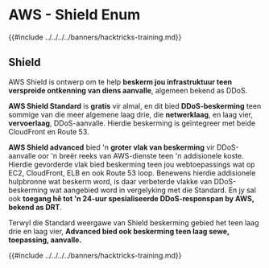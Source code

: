 # AWS - Shield Enum

{{#include ../../../../banners/hacktricks-training.md}}

## Shield

AWS Shield is ontwerp om te help **beskerm jou infrastruktuur teen verspreide ontkenning van diens aanvalle**, algemeen bekend as DDoS.

**AWS Shield Standard** is **gratis** vir almal, en dit bied **DDoS-beskerming** teen sommige van die meer algemene laag drie, die **netwerklaag**, en laag vier, **vervoerlaag**, DDoS-aanvalle. Hierdie beskerming is geïntegreer met beide CloudFront en Route 53.

**AWS Shield advanced** bied 'n **groter vlak van beskerming** vir DDoS-aanvalle oor 'n breër reeks van AWS-dienste teen 'n addisionele koste. Hierdie gevorderde vlak bied beskerming teen jou webtoepassings wat op EC2, CloudFront, ELB en ook Route 53 loop. Benewens hierdie addisionele hulpbronne wat beskerm word, is daar verbeterde vlakke van DDoS-beskerming wat aangebied word in vergelyking met die Standard. En jy sal ook **toegang hê tot 'n 24-uur spesialiseerde DDoS-responspan by AWS, bekend as DRT**.

Terwyl die Standard weergawe van Shield beskerming gebied het teen laag drie en laag vier, **Advanced bied ook beskerming teen laag sewe, toepassing, aanvalle.**

{{#include ../../../../banners/hacktricks-training.md}}
